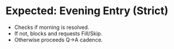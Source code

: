 # Expected: Evening Entry (Strict)

- Checks if morning is resolved.
- If not, blocks and requests Fill/Skip.
- Otherwise proceeds Q→A cadence.
